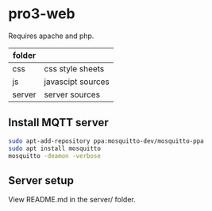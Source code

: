 pro3-web
========

Requires apache and php.

| folder |   |
|--------|---|
| css    | css style sheets |
| js     | javascipt sources |
| server | server sources |


## Install MQTT server
```sh
sudo apt-add-repository ppa:mosquitto-dev/mosquitto-ppa
sudo apt install mosquitto
mosquitto -deamon -verbose
```

## Server setup
View README.md in the server/ folder.